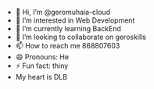 - 👋 Hi, I’m @geromuhaia-cloud
- 👀 I’m interested in Web Development
- 🌱 I’m currently learning BackEnd
- 💞️ I’m looking to collaborate on geroskills
- 📫 How to reach me 868807603
- 😄 Pronouns: He
- ⚡ Fun fact: thiny
-  My heart is DLB

<!---
geromuhaia-cloud/geromuhaia-cloud is a ✨ special ✨ repository because its `README.md` (this file) appears on your GitHub profile.
You can click the Preview link to take a look at your changes.
--->
